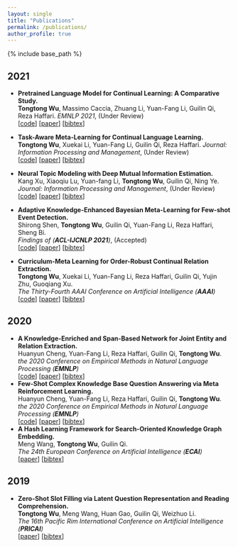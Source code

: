 ```yaml
---
layout: single
title: "Publications"
permalink: /publications/
author_profile: true
---
```


{% include base_path %}

## 2021
* **Pretrained Language Model for Continual Learning: A Comparative Study.**<br>
  **Tongtong Wu**, Massimo Caccia, Zhuang Li, Yuan-Fang Li, Guilin Qi, Reza Haffari.
  <i>EMNLP 2021</i>, (Under Review)<br>
  [[code]()] [[paper]()] [<a href="javascript:void(0)" onclick="(function(target, id) { if ($('#' + id).css('display') == 'block') { $('#' + id).hide('fast'); $(target).text('bibtex') } else { $('#' + id).show('fast'); $(target).text('bibtex▲') } })(this, 'wu_plm4cl21');">bibtex</a>]
  <div id="wu_plm4cl21" style="display:none">

* **Task-Aware Meta-Learning for Continual Language Learning.**<br>
  **Tongtong Wu**, Xuekai Li, Yuan-Fang Li, Guilin Qi, Reza Haffari.
  <i>Journal: Information Processing and Management</i>, (Under Review)<br>
  [[code]()] [[paper]()] [<a href="javascript:void(0)" onclick="(function(target, id) { if ($('#' + id).css('display') == 'block') { $('#' + id).hide('fast'); $(target).text('bibtex') } else { $('#' + id).show('fast'); $(target).text('bibtex▲') } })(this, 'wu_tame21');">bibtex</a>]
  <div id="wu_tame21" style="display:none">

* **Neural Topic Modeling with Deep Mutual Information Estimation.**<br>
  Kang Xu, Xiaoqiu Lu, Yuan-fang Li, **Tongtong Wu**, Guilin Qi, Ning Ye.
  <i>Journal: Information Processing and Management</i>, (Under Review)<br>
  [[code]()] [[paper]()] [<a href="javascript:void(0)" onclick="(function(target, id) { if ($('#' + id).css('display') == 'block') { $('#' + id).hide('fast'); $(target).text('bibtex') } else { $('#' + id).show('fast'); $(target).text('bibtex▲') } })(this, 'IPM_kangxu21');">bibtex</a>]
  <div id="IPM_kangxu21" style="display:none">

* **Adaptive Knowledge-Enhanced Bayesian Meta-Learning for Few-shot Event Detection.**<br>
  Shirong Shen, **Tongtong Wu**, Guilin Qi, Yuan-Fang Li, Reza Haffari, Sheng Bi.  
  <i>Findings of (**ACL-IJCNLP 2021**)</i>, (Accepted)<br>
  [[code]()] [[paper]()] [<a href="javascript:void(0)" onclick="(function(target, id) { if ($('#' + id).css('display') == 'block') { $('#' + id).hide('fast'); $(target).text('bibtex') } else { $('#' + id).show('fast'); $(target).text('bibtex▲') } })(this, 'SSRACL21');">bibtex</a>]
  <div id="SSRACL21" style="display:none">
  <pre>@inproceedings{SSRACL21,
  author    = {Shirong Shen and
               Tongtong Wu and
               Guilin Qi and
               Yuan{-}Fang Li and
               Reza Haffari and
               Sheng Bi,
  title     = {Adaptive Knowledge-Enhanced Bayesian Meta-Learning for Few-shot Event Detection},
  booktitle = {Findings of ACL-IJCNLP},
  year      = {2021}
  }
  </pre></div>  

* **Curriculum-Meta Learning for Order-Robust Continual Relation Extraction.**<br>
  **Tongtong Wu**, Xuekai Li, Yuan-Fang Li, Reza Haffari, Guilin Qi, Yujin Zhu, Guoqiang Xu.  
  <i>The Thirty-Fourth AAAI Conference on Artificial Intelligence (**AAAI**)</i><br>
  [[code](https://github.com/wutong8023/AAAI-CML.git)] [[paper](https://arxiv.org/abs/2101.01926)] [<a href="javascript:void(0)" onclick="(function(target, id) { if ($('#' + id).css('display') == 'block') { $('#' + id).hide('fast'); $(target).text('bibtex') } else { $('#' + id).show('fast'); $(target).text('bibtex▲') } })(this, 'WuAAAI21');">bibtex</a>]
  <div id="WuAAAI21" style="display:none">
  <pre>@inproceedings{WuAAAI21,
  author    = {Tongtong Wu and
               Xuekai Li and
               Yuan{-}Fang Li and
               Reza Haffari and
               Guilin Qi and
               Yujin Zhu and
               Guoqiang Xu},
  title     = {Curriculum-Meta Learning for Order-Robust Continual Relation Extraction},
  booktitle = {Proceedings of the thirty-fourth AAAI conference on artificial intelligence (AAAI)},
  year      = {2021},
  url       = {https://arxiv.org/abs/2101.01926},
  }
  </pre></div>   
    
## 2020  
* **A Knowledge-Enriched and Span-Based Network for Joint Entity and Relation Extraction.** <br> 
  Huanyun Cheng, Yuan-Fang Li, Reza Haffari, Guilin Qi, **Tongtong Wu**. <br> 
  <i>the 2020 Conference on Empirical Methods in Natural Language Processing (**EMNLP**)</i><br>
  [[code](https://github.com/DevinJake/MRL-CQA)] [[paper](https://www.aclweb.org/anthology/2020.emnlp-main.469/)] [<a href="javascript:void(0)" onclick="(function(target, id) { if ($('#' + id).css('display') == 'block') { $('#' + id).hide('fast'); $(target).text('bibtex') } else { $('#' + id).show('fast'); $(target).text('bibtex▲') } })(this, 'HuaLHQW20');">bibtex</a>]
  <div id="HuaLHQW20" style="display:none">
  <pre>@inproceedings{HuaLHQW20,
    author    = {Yuncheng Hua and
               Yuan{-}Fang Li and
               Gholamreza Haffari and
               Guilin Qi and
               Tongtong Wu},
    title     = {Few-Shot Complex Knowledge Base Question Answering via Meta Reinforcement
               Learning},
    booktitle = {Proceedings of the 2020 Conference on Empirical Methods in Natural
               Language Processing (EMNLP)},
    pages     = {5827--5837},
    year      = {2020},
    url       = {https://doi.org/10.18653/v1/2020.emnlp-main.469}
    }
  </pre></div>  
* **Few-Shot Complex Knowledge Base Question Answering via Meta Reinforcement Learning.** <br> 
  Huanyun Cheng, Yuan-Fang Li, Reza Haffari, Guilin Qi, **Tongtong Wu**. <br> 
  <i>the 2020 Conference on Empirical Methods in Natural Language Processing (**EMNLP**)</i><br>
  [[code](https://github.com/DevinJake/MRL-CQA)] [[paper](https://www.aclweb.org/anthology/2020.emnlp-main.469/)] [<a href="javascript:void(0)" onclick="(function(target, id) { if ($('#' + id).css('display') == 'block') { $('#' + id).hide('fast'); $(target).text('bibtex') } else { $('#' + id).show('fast'); $(target).text('bibtex▲') } })(this, 'HuaLHQW20');">bibtex</a>]
  <div id="HuaLHQW20" style="display:none">
  <pre>@inproceedings{HuaLHQW20,
    author    = {Yuncheng Hua and
               Yuan{-}Fang Li and
               Gholamreza Haffari and
               Guilin Qi and
               Tongtong Wu},
    title     = {Few-Shot Complex Knowledge Base Question Answering via Meta Reinforcement
               Learning},
    booktitle = {Proceedings of the 2020 Conference on Empirical Methods in Natural
               Language Processing (EMNLP)},
    pages     = {5827--5837},
    year      = {2020},
    url       = {https://doi.org/10.18653/v1/2020.emnlp-main.469}
    }
  </pre></div>              
* **A Hash Learning Framework for Search-Oriented Knowledge Graph Embedding.** <br>
  Meng Wang, **Tongtong Wu**, Guilin Qi.<br>
  <i>The 24th European Conference on Artificial Intelligence (**ECAI**)</i> <br>
  [[paper](https://doi.org/10.3233/FAIA200184)] [<a href="javascript:void(0)" onclick="(function(target, id) { if ($('#' + id).css('display') == 'block') { $('#' + id).hide('fast'); $(target).text('bibtex') } else { $('#' + id).show('fast'); $(target).text('bibtex▲') } })(this, 'mwngECAI2020');">bibtex</a>]
  <div id="mwngECAI2020" style="display:none">
  <pre>@inproceedings{mwngECAI2020,
    author    = {Meng Wang and
               Tongtong Wu and
               Guilin Qi},
    title     = {A Hash Learning Framework for Search-Oriented Knowledge Graph Embedding},
    booktitle = {Proceedings of the 24th European Conference on Artificial Intelligence (ECAI)},
    volume    = {325},
    pages     = {921--928},
    year      = {2020},
    url       = {https://doi.org/10.3233/FAIA200184}
  }
  </pre></div> 
         
## 2019  
* **Zero-Shot Slot Filling via Latent Question Representation and Reading Comprehension.**<br>
  **Tongtong Wu**, Meng Wang, Huan Gao, Guilin Qi, Weizhuo Li. <br>
  <i>The 16th Pacific Rim International Conference on Artificial Intelligence (**PRICAI**)</i><br>
  [[paper](https://doi.org/10.1007/978-3-030-29894-4_10)] [<a href="javascript:void(0)" onclick="(function(target, id) { if ($('#' + id).css('display') == 'block') { $('#' + id).hide('fast'); $(target).text('bibtex') } else { $('#' + id).show('fast'); $(target).text('bibtex▲') } })(this, 'zssfWU19');">bibtex</a>]
  <div id="zssfWU19" style="display:none">
  <pre>@InProceedings{zssfWU19,
  author="Wu, Tongtong
  and Wang, Meng
  and Gao, Huan
  and Qi, Guilin
  and Li, Weizhuo",
  title="Zero-Shot Slot Filling via Latent Question Representation and Reading Comprehension",
  booktitle="PRICAI 2019: Trends in Artificial Intelligence",
  year="2019",
  pages="123--136",
  }
  </pre></div> 
        
    